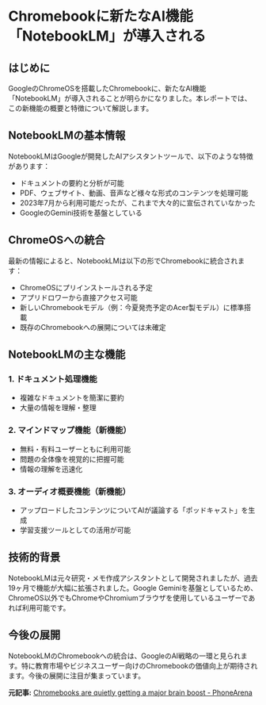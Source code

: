 # Chromebookに新たなAI機能「NotebookLM」が導入される

## はじめに

GoogleのChromeOSを搭載したChromebookに、新たなAI機能「NotebookLM」が導入されることが明らかになりました。本レポートでは、この新機能の概要と特徴について解説します。

## NotebookLMの基本情報

NotebookLMはGoogleが開発したAIアシスタントツールで、以下のような特徴があります：

- ドキュメントの要約と分析が可能
- PDF、ウェブサイト、動画、音声など様々な形式のコンテンツを処理可能
- 2023年7月から利用可能だったが、これまで大々的に宣伝されていなかった
- GoogleのGemini技術を基盤としている

## ChromeOSへの統合

最新の情報によると、NotebookLMは以下の形でChromebookに統合されます：

- ChromeOSにプリインストールされる予定
- アプリドロワーから直接アクセス可能
- 新しいChromebookモデル（例：今夏発売予定のAcer製モデル）に標準搭載
- 既存のChromebookへの展開については未確定

## NotebookLMの主な機能

### 1. ドキュメント処理機能
- 複雑なドキュメントを簡潔に要約
- 大量の情報を理解・整理

### 2. マインドマップ機能（新機能）
- 無料・有料ユーザーともに利用可能
- 問題の全体像を視覚的に把握可能
- 情報の理解を迅速化

### 3. オーディオ概要機能（新機能）
- アップロードしたコンテンツについてAIが議論する「ポッドキャスト」を生成
- 学習支援ツールとしての活用が可能

## 技術的背景

NotebookLMは元々研究・メモ作成アシスタントとして開発されましたが、過去19ヶ月で機能が大幅に拡張されました。Google Geminiを基盤としているため、ChromeOS以外でもChromeやChromiumブラウザを使用しているユーザーであれば利用可能です。

## 今後の展開

NotebookLMのChromebookへの統合は、GoogleのAI戦略の一環と見られます。特に教育市場やビジネスユーザー向けのChromebookの価値向上が期待されます。今後の展開に注目が集まっています。

**元記事:** [Chromebooks are quietly getting a major brain boost - PhoneArena](https://www.phonearena.com/news/chromebooks-are-quietly-getting-a-major-brain-boost_id168884)